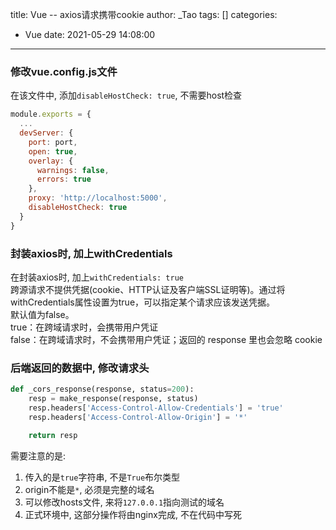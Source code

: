 title: Vue -- axios请求携带cookie
author: _Tao
tags: []
categories:
  - Vue
date: 2021-05-29 14:08:00
---
### 修改vue.config.js文件
在该文件中, 添加`disableHostCheck: true`, 不需要host检查
```javascript
module.exports = {
  ...
  devServer: {
    port: port,
    open: true,
    overlay: {
      warnings: false,
      errors: true
    },
    proxy: 'http://localhost:5000',
    disableHostCheck: true
  }
}
```

### 封装axios时, 加上withCredentials
在封装axios时, 加上`withCredentials: true`<br/>
跨源请求不提供凭据(cookie、HTTP认证及客户端SSL证明等)。通过将withCredentials属性设置为true，可以指定某个请求应该发送凭据。<br/>
默认值为false。<br/>
true：在跨域请求时，会携带用户凭证<br/>
false：在跨域请求时，不会携带用户凭证；返回的 response 里也会忽略 cookie<br/>

### 后端返回的数据中, 修改请求头
```python
def _cors_response(response, status=200):
    resp = make_response(response, status)
    resp.headers['Access-Control-Allow-Credentials'] = 'true'
    resp.headers['Access-Control-Allow-Origin'] = '*'

    return resp
```
需要注意的是:
1. 传入的是`true`字符串, 不是`True`布尔类型
2. origin不能是`*`, 必须是完整的域名
3. 可以修改hosts文件, 来将`127.0.0.1`指向测试的域名
4. 正式环境中, 这部分操作将由nginx完成, 不在代码中写死